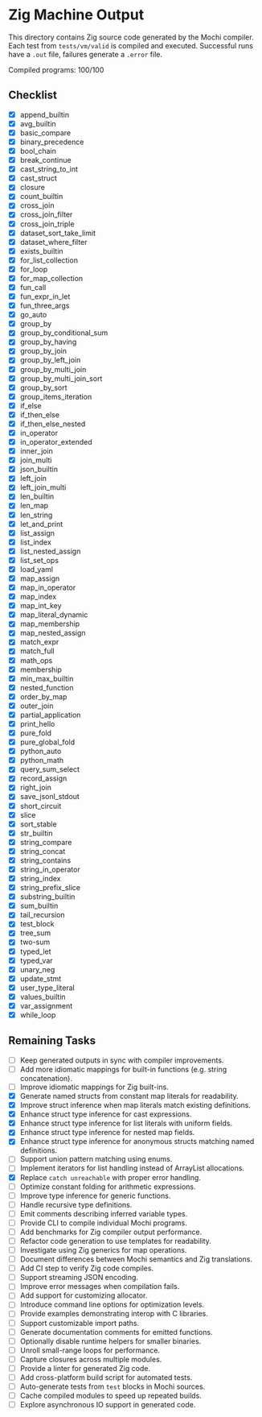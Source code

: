 # Zig Machine Output

This directory contains Zig source code generated by the Mochi compiler. Each test from `tests/vm/valid` is compiled and executed. Successful runs have a `.out` file, failures generate a `.error` file.

Compiled programs: 100/100

## Checklist
- [x] append_builtin
- [x] avg_builtin
- [x] basic_compare
- [x] binary_precedence
- [x] bool_chain
- [x] break_continue
- [x] cast_string_to_int
- [x] cast_struct
- [x] closure
- [x] count_builtin
- [x] cross_join
- [x] cross_join_filter
- [x] cross_join_triple
- [x] dataset_sort_take_limit
- [x] dataset_where_filter
- [x] exists_builtin
- [x] for_list_collection
- [x] for_loop
- [x] for_map_collection
- [x] fun_call
- [x] fun_expr_in_let
- [x] fun_three_args
- [x] go_auto
- [x] group_by
- [x] group_by_conditional_sum
- [x] group_by_having
- [x] group_by_join
- [x] group_by_left_join
- [x] group_by_multi_join
- [x] group_by_multi_join_sort
- [x] group_by_sort
- [x] group_items_iteration
- [x] if_else
- [x] if_then_else
- [x] if_then_else_nested
- [x] in_operator
- [x] in_operator_extended
- [x] inner_join
- [x] join_multi
- [x] json_builtin
- [x] left_join
- [x] left_join_multi
- [x] len_builtin
- [x] len_map
- [x] len_string
- [x] let_and_print
- [x] list_assign
- [x] list_index
- [x] list_nested_assign
- [x] list_set_ops
- [x] load_yaml
- [x] map_assign
- [x] map_in_operator
- [x] map_index
- [x] map_int_key
- [x] map_literal_dynamic
- [x] map_membership
- [x] map_nested_assign
- [x] match_expr
- [x] match_full
- [x] math_ops
- [x] membership
- [x] min_max_builtin
- [x] nested_function
- [x] order_by_map
- [x] outer_join
- [x] partial_application
- [x] print_hello
- [x] pure_fold
- [x] pure_global_fold
- [x] python_auto
- [x] python_math
- [x] query_sum_select
- [x] record_assign
- [x] right_join
- [x] save_jsonl_stdout
- [x] short_circuit
- [x] slice
- [x] sort_stable
- [x] str_builtin
- [x] string_compare
- [x] string_concat
- [x] string_contains
- [x] string_in_operator
- [x] string_index
- [x] string_prefix_slice
- [x] substring_builtin
- [x] sum_builtin
- [x] tail_recursion
- [x] test_block
- [x] tree_sum
- [x] two-sum
- [x] typed_let
- [x] typed_var
- [x] unary_neg
- [x] update_stmt
- [x] user_type_literal
- [x] values_builtin
- [x] var_assignment
- [x] while_loop

## Remaining Tasks

- [ ] Keep generated outputs in sync with compiler improvements.
- [ ] Add more idiomatic mappings for built-in functions (e.g. string concatenation).
- [ ] Improve idiomatic mappings for Zig built-ins.
- [x] Generate named structs from constant map literals for readability.
- [x] Improve struct inference when map literals match existing definitions.
- [x] Enhance struct type inference for cast expressions.
- [x] Enhance struct type inference for list literals with uniform fields.
- [x] Enhance struct type inference for nested map fields.
- [x] Enhance struct type inference for anonymous structs matching named definitions.
- [ ] Support union pattern matching using enums.
- [ ] Implement iterators for list handling instead of ArrayList allocations.
- [x] Replace `catch unreachable` with proper error handling.
- [ ] Optimize constant folding for arithmetic expressions.
- [ ] Improve type inference for generic functions.
- [ ] Handle recursive type definitions.
- [ ] Emit comments describing inferred variable types.
- [ ] Provide CLI to compile individual Mochi programs.
- [ ] Add benchmarks for Zig compiler output performance.
- [ ] Refactor code generation to use templates for readability.
- [ ] Investigate using Zig generics for map operations.
- [ ] Document differences between Mochi semantics and Zig translations.
- [ ] Add CI step to verify Zig code compiles.
- [ ] Support streaming JSON encoding.
- [ ] Improve error messages when compilation fails.
- [ ] Add support for customizing allocator.
- [ ] Introduce command line options for optimization levels.
- [ ] Provide examples demonstrating interop with C libraries.
- [ ] Support customizable import paths.
- [ ] Generate documentation comments for emitted functions.
- [ ] Optionally disable runtime helpers for smaller binaries.
- [ ] Unroll small-range loops for performance.
- [ ] Capture closures across multiple modules.
- [ ] Provide a linter for generated Zig code.
- [ ] Add cross-platform build script for automated tests.
- [ ] Auto-generate tests from `test` blocks in Mochi sources.
- [ ] Cache compiled modules to speed up repeated builds.
- [ ] Explore asynchronous IO support in generated code.
